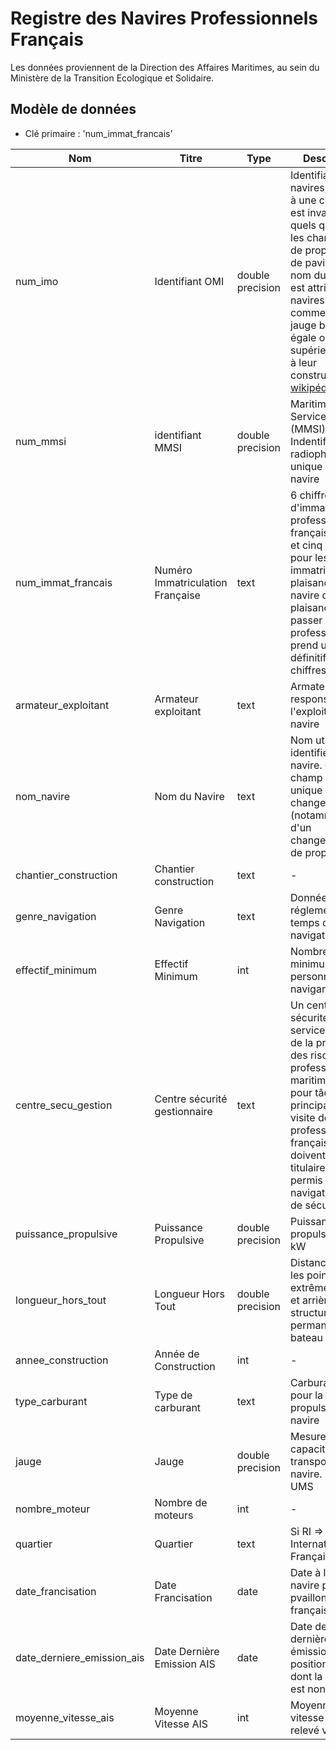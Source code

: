 # Registre des Navires Professionnels Français

Les données proviennent de la Direction des Affaires Maritimes, au sein du Ministère de la Transition Ecologique et Solidaire.

## Modèle de données
- Clé primaire : 'num_immat_francais'

|Nom|Titre|Type|Description|Exemple|Propriétés|Publiée|
|-|-|-|-|-|-|-|
|num_imo|Identifiant OMI|double precision|Identifiant des navires, associé à une coque. Il est invariant quels que soient les changements de propriétaire, de pavillon ou de nom du navire. Il est attribué aux navires de commerce de jauge brute égale ou supérieure à 100 à leur construction. [ref wikipédia](https://fr.wikipedia.org/wiki/Num%C3%A9ro_IMO) |IMO 1234567|Valeur optionnelle|oui|
|num_mmsi|identifiant MMSI|double precision|Maritime Mobile Service Identity (MMSI) : Indentifiant radiophonique unique d'un navire| 227150000|Valeur optionnelle|oui|
|num_immat_francais|Numéro Immatriculation Française|text|6 chiffres d'immatriculation professionnelle française 1 lettre et cinq chiffres pour les navires immatriculés en plaisance. Si le navire de plaisance vient à passer en professionnel, il prend un numéro définitif à 6 chiffres.|762413 (Navigation Professionnelle) A62413 (Plaisance)|Valeur obligatoire|oui|
|armateur_exploitant| Armateur exploitant|text|Armateur responsable de l'exploitation du navire|Bourbon|Valeur optionnelle|non| 
|nom_navire|Nom du Navire|text|Nom utilisé pour identifier un navire. Ce champ n'est pas unique et peut changer (notamment lors d'un changemement de propriétaire|Houba Houba|Valeur obligatoire|oui|
|chantier_construction|Chantier construction|text| - |CHANTIER NAVAL TARIN|Valeur optionnelle|oui|
|genre_navigation|Genre Navigation|text|Donnée réglementant le temps de de navigation|CI-CABOTAGE INTERNATIONAL|Valeur obligatoire|oui|
|effectif_minimum|Effectif Minimum|int| Nombre minimum de personnel navigants à bord| 3 | Valeur obligatoire |non (donnée trop incomplète|
|centre_secu_gestion|Centre sécurité gestionnaire|text|Un centre de sécurité est un service régional de la prévention des risques professionnels maritimes. Il a pour tâche principale la visite de navires professionnels français qui doivent être titulaires d’un permis de navigation (titre de sécurité).|CSN Caen|Valeur obligatoire|non|
|puissance_propulsive|Puissance Propulsive|double precision|Puissance propulsive en kW| - | Valeur optionnelle|oui|
|longueur_hors_tout|Longueur Hors Tout|double precision|Distance entre les points extrêmes avant et arrière de la structure permanente du bateau|11.9|Valeur obligatoire|oui|
|annee_construction|Année de Construction|int| -  |1989|Valeur obligatoire|oui|
|type_carburant| Type de carburant|text| Carburant utilisé pour la propulsion du navire |Diesel| Valeur optionnelle|oui|
|jauge| Jauge | double precision | Mesure de la capacité de transport d'un navire. Unité en UMS | 260 | Valeur obligatoire | non|
|nombre_moteur| Nombre de moteurs | int |-|2| Valeur optionnelle | non|
|quartier| Quartier |text| Si RI => Registre International Français| Brest| Valeur optionnelle|oui|
|date_francisation| Date Francisation |date| Date à laquelle le navire porte la pvaillons français | 12/12/2012 | Valeur optionelle| oui|
|date_derniere_emission_ais| Date Dernière Emission AIS| date | Date de la dernière émission de position via AIS, dont la vitesse est non nulle | 12/12/2012 | Valeur optionelle |non|
|moyenne_vitesse_ais|Moyenne Vitesse AIS| int| Moyenne de la vitesse du navire relevé via AIS | 12 knts | Vitesse optionnelle|non|





